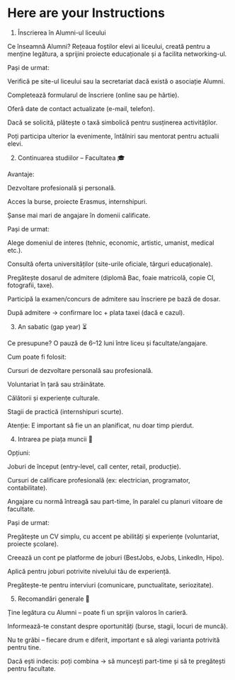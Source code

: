 # Here are your Instructions

1. Înscrierea în Alumni-ul liceului

Ce înseamnă Alumni?
Rețeaua foștilor elevi ai liceului, creată pentru a menține legătura, a sprijini proiecte educaționale și a facilita networking-ul.

Pași de urmat:

Verifică pe site-ul liceului sau la secretariat dacă există o asociație Alumni.

Completează formularul de înscriere (online sau pe hârtie).

Oferă date de contact actualizate (e-mail, telefon).

Dacă se solicită, plătește o taxă simbolică pentru susținerea activităților.

Poți participa ulterior la evenimente, întâlniri sau mentorat pentru actualii elevi.

2. Continuarea studiilor – Facultatea 🎓

Avantaje:

Dezvoltare profesională și personală.

Acces la burse, proiecte Erasmus, internshipuri.

Șanse mai mari de angajare în domenii calificate.

Pași de urmat:

Alege domeniul de interes (tehnic, economic, artistic, umanist, medical etc.).

Consultă oferta universităților (site-urile oficiale, târguri educaționale).

Pregătește dosarul de admitere (diplomă Bac, foaie matricolă, copie CI, fotografii, taxe).

Participă la examen/concurs de admitere sau înscriere pe bază de dosar.

După admitere → confirmare loc + plata taxei (dacă e cazul).

3. An sabatic (gap year) ⏳

Ce presupune?
O pauză de 6–12 luni între liceu și facultate/angajare.

Cum poate fi folosit:

Cursuri de dezvoltare personală sau profesională.

Voluntariat în țară sau străinătate.

Călătorii și experiențe culturale.

Stagii de practică (internshipuri scurte).

Atenție: E important să fie un an planificat, nu doar timp pierdut.

4. Intrarea pe piața muncii 💼

Opțiuni:

Joburi de început (entry-level, call center, retail, producție).

Cursuri de calificare profesională (ex: electrician, programator, contabilitate).

Angajare cu normă întreagă sau part-time, în paralel cu planuri viitoare de facultate.

Pași de urmat:

Pregătește un CV simplu, cu accent pe abilități și experiențe (voluntariat, proiecte școlare).

Creează un cont pe platforme de joburi (BestJobs, eJobs, LinkedIn, Hipo).

Aplică pentru joburi potrivite nivelului tău de experiență.

Pregătește-te pentru interviuri (comunicare, punctualitate, seriozitate).

5. Recomandări generale 🌟

Ține legătura cu Alumni – poate fi un sprijin valoros în carieră.

Informează-te constant despre oportunități (burse, stagii, locuri de muncă).

Nu te grăbi – fiecare drum e diferit, important e să alegi varianta potrivită pentru tine.

Dacă ești indecis: poți combina → să muncești part-time și să te pregătești pentru facultate.
